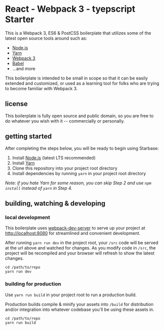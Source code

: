 # React - Webpack 3 - tyepscript Starter

This is a Webpack 3, ES6 & PostCSS boilerplate that utilizes some of the latest open source tools around such as:

* [Node.js](https://github.com/nodejs/node)
* [Yarn](https://github.com/yarnpkg)
* [Webpack 3](https://github.com/webpack/webpack)
* [Babel](https://github.com/babel/babel) 
* ...and more

This boilerplate is intended to be small in scope so that it can be easily extended and customized, or used as a learning tool for folks who are trying to become familiar with Webpack 3.

## license
This boilerplate is fully open source and public domain, so you are free to do whatever you wish with it -- commercially or personally.

## getting started
After completing the steps below, you will be ready to begin using Starbase:

1. Install [Node.js](https://nodejs.org) (latest LTS recommended)
2. Install [Yarn](https://yarnpkg.com)
3. Clone this repository into your project root directory
4. Install dependencies by running `yarn` in your project root directory

_Note: if you hate Yarn for some reason, you can skip Step 2 and use `npm install` instead  of `yarn` in Step 4._

## building, watching & developing

### local development
This boilerplate uses [webpack-dev-server](https://github.com/webpack/webpack-dev-server) to serve up your project at [http://localhost:8080](http://localhost:8080) for streamlined and convenient development.

After running `yarn run dev` in the project root, your `/src` code will be served at the url above and watched for changes. As you modify code in `/src`, the project will be recompiled and your browser will refresh to show the latest changes.

```
cd /path/to/repo
yarn run dev
```

### building for production
Use `yarn run build` in your project root to run a production build.

Production builds compile & minify your assets into `/build` for distribution and/or integration into whatever codebase you'll be using these assets in.

```
cd /path/to/repo
yarn run build
```
